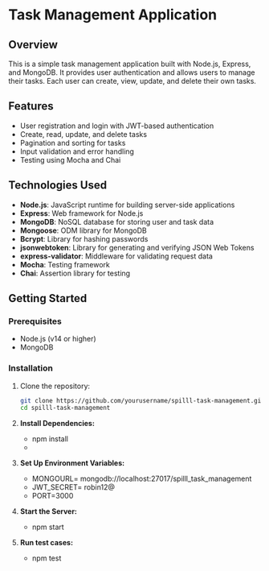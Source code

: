 # Task Management Application

## Overview

This is a simple task management application built with Node.js, Express, and MongoDB. It provides user authentication and allows users to manage their tasks. Each user can create, view, update, and delete their own tasks.

## Features

- User registration and login with JWT-based authentication
- Create, read, update, and delete tasks
- Pagination and sorting for tasks
- Input validation and error handling
- Testing using Mocha and Chai

## Technologies Used

- **Node.js**: JavaScript runtime for building server-side applications
- **Express**: Web framework for Node.js
- **MongoDB**: NoSQL database for storing user and task data
- **Mongoose**: ODM library for MongoDB
- **Bcrypt**: Library for hashing passwords
- **jsonwebtoken**: Library for generating and verifying JSON Web Tokens
- **express-validator**: Middleware for validating request data
- **Mocha**: Testing framework
- **Chai**: Assertion library for testing

## Getting Started

### Prerequisites

- Node.js (v14 or higher)
- MongoDB

### Installation

1. Clone the repository:

   ```bash
   git clone https://github.com/yourusername/spilll-task-management.git
   cd spilll-task-management

2. **Install Dependencies:**
   - npm install
   - 
3. **Set Up Environment Variables:**
   - MONGOURL= mongodb://localhost:27017/spilll_task_management
   - JWT_SECRET= robin12@
   - PORT=3000
     
4. **Start the Server:**
   - npm start

5. **Run test cases:**
   - npm test
  
